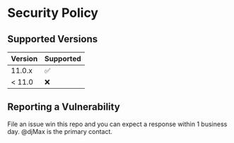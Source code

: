 # Security Policy

## Supported Versions

| Version | Supported          |
| ------- | ------------------ |
| 11.0.x   | :white_check_mark: |
| < 11.0   | :x:                |

## Reporting a Vulnerability

File an issue win this repo and you can expect a response within 1 business day. @djMax is the primary contact.

